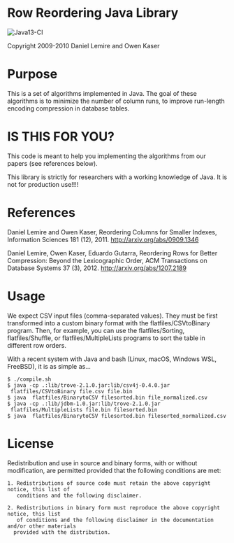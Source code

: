 # Row Reordering Java Library

![Java13-CI](https://github.com/lemire/rowreorderingjavalibrary/workflows/Java13-CI/badge.svg)

Copyright 2009-2010 Daniel Lemire and Owen Kaser

# Purpose

This is a set of algorithms implemented in Java. The goal of these
algorithms is to minimize the number of column runs, to improve
run-length encoding compression in database tables.


# IS THIS FOR YOU?

This code is meant to help you implementing the algorithms from our papers (see references below).

This library is strictly for researchers with a working knowledge of
Java. It is not for production use!!!!

# References

Daniel Lemire and Owen Kaser, Reordering Columns for Smaller Indexes, Information Sciences 181 (12), 2011.
http://arxiv.org/abs/0909.1346

Daniel Lemire, Owen Kaser, Eduardo Gutarra, Reordering Rows for Better Compression: Beyond the Lexicographic Order, ACM Transactions on Database Systems 37 (3), 2012.
http://arxiv.org/abs/1207.2189


# Usage

We expect CSV input files (comma-separated values). They must be
first transformed into a custom binary format with the flatfiles/CSVtoBinary
program. Then, for example, you can use the flatfiles/Sorting, flatfiles/Shuffle,
or flatfiles/MultipleLists programs to sort the table in different row orders. 


With a recent system with Java and bash (Linux, macOS, Windows WSL, FreeBSD), it is as simple as...

```
$ ./compile.sh
$ java -cp .:lib/trove-2.1.0.jar:lib/csv4j-0.4.0.jar  flatfiles/CSVtoBinary file.csv file.bin
$ java  flatfiles/BinarytoCSV filesorted.bin file_normalized.csv
$ java -cp .:lib/jdbm-1.0.jar:lib/trove-2.1.0.jar  flatfiles/MultipleLists file.bin filesorted.bin
$ java  flatfiles/BinarytoCSV filesorted.bin filesorted_normalized.csv
```

# License

Redistribution and use in source and binary forms, with or without modification, are
permitted provided that the following conditions are met:
 
    1. Redistributions of source code must retain the above copyright notice, this list of
       conditions and the following disclaimer.
 
    2. Redistributions in binary form must reproduce the above copyright notice, this list
       of conditions and the following disclaimer in the documentation and/or other materials
      provided with the distribution.
